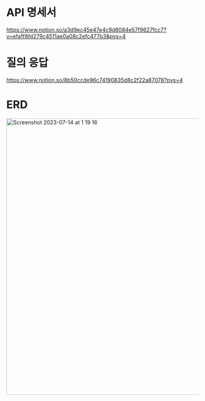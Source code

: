 # API 명세서
https://www.notion.so/a3d9ec45e47e4c9d8084e57f9627fcc7?v=efa1f8fd279c4511ae0a08c2efc477b3&pvs=4

# 질의 응답
https://www.notion.so/8b50ccde96c74190835d8c2f22a87078?pvs=4

# ERD

<img width="726" alt="Screenshot 2023-07-14 at 1 19 16" src="https://github.com/letsgo-nation/blog_lv4/assets/131455266/f92418d4-8c5b-40d6-b22e-d208448d1b05">
